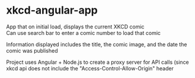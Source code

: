 # xkcd-angular-app  

App that on initial load, displays the current XKCD comic  
Can use search bar to enter a comic number to load that comic  

Information displayed includes the title, the comic image, and the date the comic was published  

Project uses Angular + Node.js to create a proxy server for API calls (since xkcd api does not include the "Access-Control-Allow-Origin" header  
